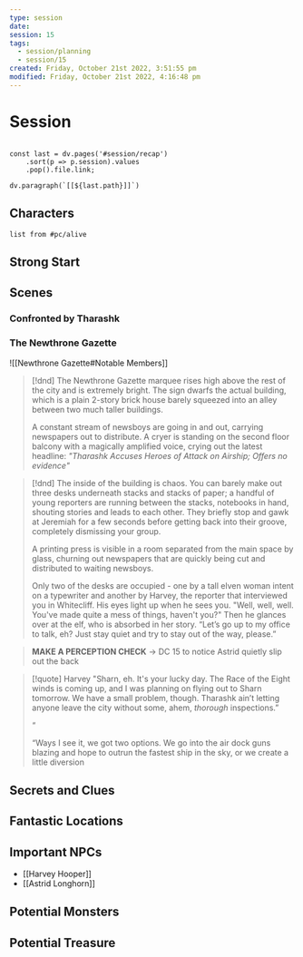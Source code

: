 ```yaml
---
type: session
date: 
session: 15
tags:
  - session/planning
  - session/15
created: Friday, October 21st 2022, 3:51:55 pm
modified: Friday, October 21st 2022, 4:16:48 pm
---
```


# Session

```dataviewjs

const last = dv.pages('#session/recap')
	.sort(p => p.session).values
	.pop().file.link;

dv.paragraph(`[[${last.path}]]`)

```

## Characters

```dataview
list from #pc/alive
```

## Strong Start

## Scenes

### Confronted by Tharashk

### The Newthrone Gazette

![[Newthrone Gazette#Notable Members]]

> [!dnd]
> The Newthrone Gazette marquee rises high above the rest of the city and is extremely bright. The sign dwarfs the actual building, which is a plain 2-story brick house barely squeezed into an alley between two much taller buildings.
>
> A constant stream of newsboys are going in and out, carrying newspapers out to distribute. A cryer is standing on the second floor balcony with a magically amplified voice, crying out the latest headline: _"Tharashk Accuses Heroes of Attack on Airship; Offers no evidence"_

> [!dnd]
> The inside of the building is chaos. You can barely make out three desks underneath stacks and stacks of paper; a handful of young reporters are running between the stacks, notebooks in hand, shouting stories and leads to each other. They briefly stop and gawk at Jeremiah for a few seconds before getting back into their groove, completely dismissing your group.
>
> A printing press is visible in a room separated from the main space by glass, churning out newspapers that are quickly being cut and distributed to waiting newsboys.
>
> Only two of the desks are occupied - one by a tall elven woman intent on a typewriter and another by Harvey, the reporter that interviewed you in Whitecliff. His eyes light up when he sees you. "Well, well, well. You've made quite a mess of things, haven't you?" Then he glances over at the elf, who is absorbed in her story. “Let’s go up to my office to talk, eh? Just stay quiet and try to stay out of the way, please.”

> **MAKE A PERCEPTION CHECK** -> DC 15 to notice Astrid quietly slip out the back

> [!quote] Harvey
> "Sharn, eh. It's your lucky day. The Race of the Eight winds is coming up, and I was planning on flying out to Sharn tomorrow. We have a small problem, though. Tharashk ain’t letting anyone leave the city without some, ahem, *thorough* inspections.”
>
> “
>
> “Ways I see it, we got two options. We go into the air dock guns blazing and hope to outrun the fastest ship in the sky, or we create a little diversion 

## Secrets and Clues

## Fantastic Locations

## Important NPCs

- [[Harvey Hooper]]
- [[Astrid Longhorn]]

## Potential Monsters

## Potential Treasure
